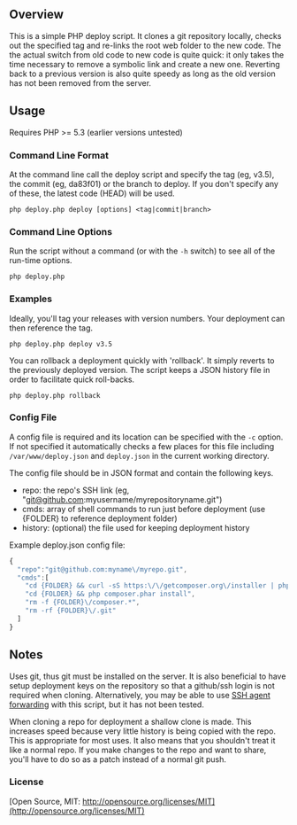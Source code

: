 ## Overview
This is a simple PHP deploy script. It clones a git repository locally, checks out the specified tag and re-links the root web folder to the new code. The the actual switch from old code to new code is quite quick: it only takes the time necessary to remove a symbolic link and create a new one. Reverting back to a previous version is also quite speedy as long as the old version has not been removed from the server.

## Usage
Requires PHP >= 5.3 (earlier versions untested)

### Command Line Format
At the command line call the deploy script and specify the tag (eg, v3.5), the commit (eg, da83f01) or the branch to deploy. If you don't specify any of these, the latest code (HEAD) will be used.

`php deploy.php deploy [options] <tag|commit|branch>`

### Command Line Options
Run the script without a command (or with the `-h` switch) to see all of the run-time options.

`php deploy.php`

### Examples
Ideally, you'll tag your releases with version numbers. Your deployment can then reference the tag.

`php deploy.php deploy v3.5`

You can rollback a deployment quickly with 'rollback'. It simply reverts to the previously deployed version. The script keeps a JSON history file in order to facilitate quick roll-backs.

`php deploy.php rollback`

### Config File
A config file is required and its location can be specified with the `-c` option. If not specified it automatically checks a few places for this file including `/var/www/deploy.json` and `deploy.json` in the current working directory.

The config file should be in JSON format and contain the following keys.
- repo: the repo's SSH link (eg, "git@github.com:myusername/myrepositoryname.git")
- cmds: array of shell commands to run just before deployment (use {FOLDER} to reference deployment folder)
- history: (optional) the file used for keeping deployment history

Example deploy.json config file:
```js
{
  "repo":"git@github.com:myname\/myrepo.git",
  "cmds":[
    "cd {FOLDER} && curl -sS https:\/\/getcomposer.org\/installer | php",
    "cd {FOLDER} && php composer.phar install",
    "rm -f {FOLDER}\/composer.*",
    "rm -rf {FOLDER}\/.git"
  ]
}
```

## Notes
Uses git, thus git must be installed on the server. It is also beneficial to have setup deployment keys on the repository so that a github/ssh login is not required when cloning. Alternatively, you may be able to use [SSH agent forwarding](https://help.github.com/articles/using-ssh-agent-forwarding) with this script, but it has not been tested.

When cloning a repo for deployment a shallow clone is made. This increases speed because very little history is being copied with the repo. This is appropriate for most uses. It also means that you shouldn't treat it like a normal repo. If you make changes to the repo and want to share, you'll have to do so as a patch instead of a normal git push.

### License

[Open Source, MIT: http://opensource.org/licenses/MIT](http://opensource.org/licenses/MIT)
